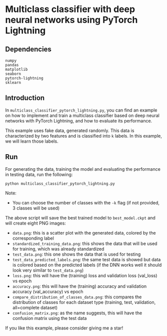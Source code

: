 # Multiclass classifier with deep neural networks using PyTorch Lightning

## Dependencies
```
numpy
pandas
matplotlib
seaborn
pytorch-lightning
sklearn
```

## Introduction

In ```multiclass_classifier_pytorch_lightning.py```, you can find an example on how to implement and train a multiclass classifier based on deep neural networks with PyTorch Lightning, and how to evaluate its performance.

This example uses fake data, generated randomly. This data is characterized by two features and is classified into ```k``` labels. In this example, we will learn those labels.

## Run

For generating the data, training the model and evaluating the performance in testing data, run the following:


```
python multiclass_classifier_pytorch_lightning.py
```

Note:
- You can choose the number of classes with the ```-k``` flag (if not provided, 3 classes will be used)

The above script will save the best trained model to ```best_model.ckpt``` and will create eight PNG images:

- ```data.png```: this is a scatter plot with the generated data, colored by the corresponding label
- ```standardized_training_data.png```:  this shows the data that will be used for training, which was already standardized
- ```test_data.png```:  this one shows the data that is used for testing
- ```test_data_predicted_labels.png```: the same test data is showed but data is colored based on the predicted labels (if the DNN works well it should look very similar to ```test_data.png```)
- ```loss.png```: this will have the (training) loss and validation loss (val_loss) vs epoch
- ```accuracy.png```: this will have the (training) accuracy and validation accuracy (val_accuracy) vs epoch
- ```compare_distribution_of_classes_data.png```: this compares the distribution of classes for each dataset type (training, test, validation, all=complete dataset)
- ```confusion_matrix.png```: as the name suggests, this will have the confusion matrix using the test data

If you like this example, please consider giving me a star!